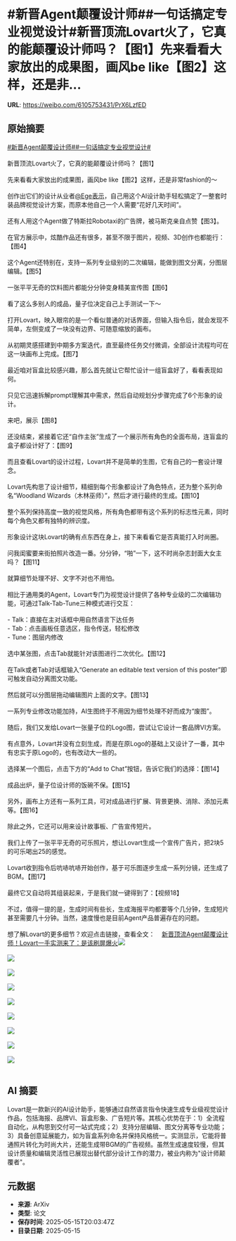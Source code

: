 # #新晋Agent颠覆设计师##一句话搞定专业视觉设计#新晋顶流Lovart火了，它真的能颠覆设计师吗？【图1】先来看看大家放出的成果图，画风be like【图2】这样，还是非...

**URL**: https://weibo.com/6105753431/PrX6LzfED

## 原始摘要

<a href="https://m.weibo.cn/search?containerid=231522type%3D1%26t%3D10%26q%3D%23%E6%96%B0%E6%99%8BAgent%E9%A2%A0%E8%A6%86%E8%AE%BE%E8%AE%A1%E5%B8%88%23&amp;extparam=%23%E6%96%B0%E6%99%8BAgent%E9%A2%A0%E8%A6%86%E8%AE%BE%E8%AE%A1%E5%B8%88%23" data-hide=""><span class="surl-text">#新晋Agent颠覆设计师#</span></a><a href="https://m.weibo.cn/search?containerid=231522type%3D1%26t%3D10%26q%3D%23%E4%B8%80%E5%8F%A5%E8%AF%9D%E6%90%9E%E5%AE%9A%E4%B8%93%E4%B8%9A%E8%A7%86%E8%A7%89%E8%AE%BE%E8%AE%A1%23&amp;extparam=%23%E4%B8%80%E5%8F%A5%E8%AF%9D%E6%90%9E%E5%AE%9A%E4%B8%93%E4%B8%9A%E8%A7%86%E8%A7%89%E8%AE%BE%E8%AE%A1%23" data-hide=""><span class="surl-text">#一句话搞定专业视觉设计#</span></a><br><br>新晋顶流Lovart火了，它真的能颠覆设计师吗？【图1】<br><br>先来看看大家放出的成果图，画风be like【图2】这样，还是非常fashion的～<br><br>创作出它们的设计从业者<a href="https://weibo.com/n/Ege%E8%A1%A8%E7%A4%BA">@Ege表示</a>，自己用这个AI设计助手轻松搞定了一整套时装品牌视觉设计方案，而原本他自己一个人需要“花好几天时间”。<br><br>还有人用这个Agent做了特斯拉Robotaxi的广告牌，被马斯克亲自点赞【图3】。<br><br>在官方展示中，炫酷作品还有很多，甚至不限于图片，视频、3D创作也都能行：【图4】<br><br>这个Agent还特别在，支持一系列专业级别的二次编辑，能做到图文分离，分图层编辑。【图5】<br><br>一张平平无奇的饮料图片都能分分钟变身精美宣传图【图6】<br><br>看了这么多别人的成品，量子位决定自己上手测试一下～<br><br>打开Lovart，映入眼帘的是一个看似普通的对话界面，但输入指令后，就会发现不简单，左侧变成了一块没有边界、可随意缩放的画布。<br><br>从初期灵感搭建到中期多方案迭代，直至最终任务交付微调，全部设计流程均可在这一块画布上完成。【图7】<br><br>最近咱对盲盒比较感兴趣，那么首先就让它帮忙设计一组盲盒好了，看看表现如何。<br><br>只见它迅速拆解prompt理解其中需求，然后自动规划分步骤完成了6个形象的设计。<br><br>来吧，展示【图8】<br><br>还没结束，紧接着它还“自作主张”生成了一个展示所有角色的全面布局，连盲盒的盒子都设计好了：【图9】<br><br>而且查看Lovart的设计过程，Lovart并不是简单的生图，它有自己的一套设计理念。<br><br>Lovart先构思了设计细节，精细到每个形象都设计了角色特点，还为整个系列命名“Woodland Wizards（木林巫师）”，然后才进行最终的生成。【图10】<br><br>整个系列保持高度一致的视觉风格，所有角色都带有这个系列的标志性元素，同时每个角色又都有独特的辨识度。<br><br>形象设计这块Lovart的确有点东西在身上，接下来看看它是否真能打入时尚圈。<br><br>问我闺蜜要来街拍照片改造一番。分分钟，“啪”一下，这不时尚杂志封面大女主吗？【图11】<br><br>就算细节处理不好、文字不对也不用怕。<br><br>相比于通用类的Agent，Lovart专门为视觉设计提供了各种专业级的二次编辑功能，可通过Talk-Tab-Tune三种模式进行交互：<br><br>- Talk：直接在主对话框中用自然语言下达任务<br>- Tab：点击画板任意选区，指令传送，轻松修改<br>- Tune：图层内修改<br><br>选中某张图，点击Tab就能针对该图进行二次优化。【图12】<br><br>在Talk或者Tab对话框输入“Generate an editable text version of this poster”即可触发自动分离图文功能。<br><br>然后就可以分图层拖动编辑图片上面的文字。【图13】<br><br>一系列专业修改功能加持，AI生图终于不用因为细节处理不好而成为“废图”。<br><br>随后，我们又发给Lovart一张量子位的Logo图，尝试让它设计一套品牌VI方案。<br><br>有点意外，Lovart并没有立刻生成，而是在原Logo的基础上又设计了一番，其中有忠实于原Logo的，也有改动大一些的。<br><br>选择某一个图后，点击下方的“Add to Chat”按钮，告诉它我们的选择：【图14】<br><br>成品出炉，量子位设计师的饭碗不保。【图15】<br><br>另外，画布上方还有一系列工具，可对成品进行扩展、背景更换、消除、添加元素等。【图16】<br><br>除此之外，它还可以用来设计故事板、广告宣传短片。<br><br>我们上传了一张平平无奇的可乐照片，想让Lovart生成一个宣传广告片，把2块5的可乐喝出25的感觉。<br><br>Lovart收到指令后吭哧吭哧开始创作，基于可乐图逐步生成一系列分镜，还生成了BGM。【图17】<br><br>最终它又自动将其组装起来，于是我们就一键得到了：【视频18】<br><br>不过，值得一提的是，生成时间有些长，生成海报平均都要等个几分钟，生成短片甚至需要几十分钟。当然，速度慢也是目前Agent产品普遍存在的问题。<br><br>想了解Lovart的更多细节？欢迎点击链接，查看全文：<a href="https://weibo.cn/sinaurl?u=https%3A%2F%2Fmp.weixin.qq.com%2Fs%2F2KG51pHTNArDf-m5-sAyFA" data-hide=""><span class="url-icon"><img style="width: 1rem;height: 1rem" src="https://h5.sinaimg.cn/upload/2015/09/25/3/timeline_card_small_web_default.png" referrerpolicy="no-referrer"></span><span class="surl-text">新晋顶流Agent颠覆设计师！Lovart一手实测来了：是该刷屏爆火</span></a><img style="" src="https://tvax4.sinaimg.cn/large/006Fd7o3gy1i1gb7b81irj30vn0tstip.jpg" referrerpolicy="no-referrer"><br><br><img style="" src="https://tvax2.sinaimg.cn/large/006Fd7o3gy1i1gb7ch18zj30d40gu43b.jpg" referrerpolicy="no-referrer"><br><br><img style="" src="https://tvax2.sinaimg.cn/large/006Fd7o3gy1i1gb7kiwz7j31n635mx6p.jpg" referrerpolicy="no-referrer"><br><br><img style="" src="https://tvax4.sinaimg.cn/large/006Fd7o3gy1i1gb890108g30hi09s1kz.gif" referrerpolicy="no-referrer"><br><br><img style="" src="https://tvax3.sinaimg.cn/large/006Fd7o3gy1i1gb8cdph9g30hi09s4qq.gif" referrerpolicy="no-referrer"><br><br><img style="" src="https://tvax4.sinaimg.cn/large/006Fd7o3gy1i1gb8fj39pg30hi09s7wi.gif" referrerpolicy="no-referrer"><br><br><img style="" src="https://tvax2.sinaimg.cn/large/006Fd7o3gy1i1gb8fz10mj30zk0suwja.jpg" referrerpolicy="no-referrer"><br><br><img style="" src="https://tvax3.sinaimg.cn/large/006Fd7o3gy1i1gb8i8131j30qr0zkdvj.jpg" referrerpolicy="no-referrer"><br><br><img style="" src="https://tvax2.sinaimg.cn/large/006Fd7o3gy1i1gb8jide8j30zk0n3au9.jpg" referrerpolicy="no-referrer"><br><br>

## AI 摘要

Lovart是一款新兴的AI设计助手，能够通过自然语言指令快速生成专业级视觉设计作品，包括海报、品牌VI、盲盒形象、广告短片等。其核心优势在于：1）全流程自动化，从构思到交付可一站式完成；2）支持分层编辑、图文分离等专业功能；3）具备创意延展能力，如为盲盒系列命名并保持风格统一。实测显示，它能将普通照片转化为时尚大片，还能生成带BGM的广告视频。虽然生成速度较慢，但其设计质量和编辑灵活性已展现出替代部分设计工作的潜力，被业内称为"设计师颠覆者"。

## 元数据

- **来源**: ArXiv
- **类型**: 论文
- **保存时间**: 2025-05-15T20:03:47Z
- **目录日期**: 2025-05-15
